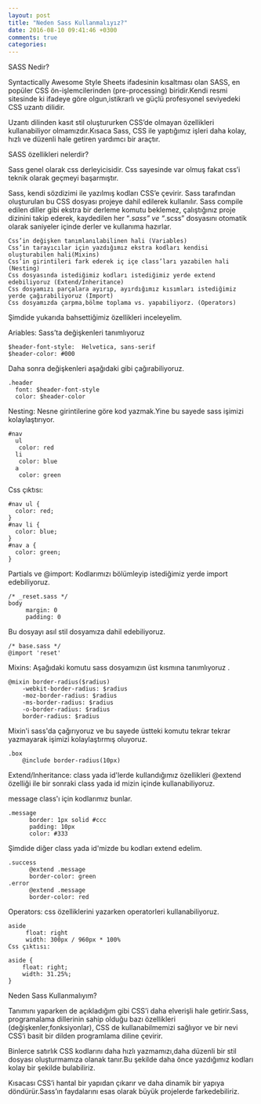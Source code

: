 ```yaml
---
layout: post
title: "Neden Sass Kullanmalıyız?"
date: 2016-08-10 09:41:46 +0300
comments: true
categories: 
---
```



SASS Nedir?

Syntactically Awesome Style Sheets ifadesinin kısaltması olan SASS, en popüler CSS ön-işlemcilerinden (pre-processing) biridir.Kendi resmi sitesinde ki ifadeye göre olgun,istikrarlı ve güçlü profesyonel seviyedeki CSS uzantı dilidir.

Uzantı dilinden kasıt stil oluştururken CSS’de olmayan özellikleri kullanabiliyor olmamızdır.Kısaca Sass, CSS ile yaptığımız işleri daha kolay, hızlı ve düzenli hale getiren yardımcı bir araçtır.


SASS özellikleri nelerdir?

Sass genel olarak css derleyicisidir. Css sayesinde var olmuş fakat css’i teknik olarak geçmeyi başarmıştır.

Sass, kendi sözdizimi ile yazılmış kodları CSS’e çevirir. Sass tarafından oluşturulan bu CSS dosyası projeye dahil edilerek kullanılır. Sass compile edilen diller gibi ekstra bir derleme komutu beklemez, çalıştığınız proje dizinini takip ederek, kaydedilen her “*.sass” ve “*.scss” dosyasını otomatik olarak saniyeler içinde derler ve kullanıma hazırlar.

    Css’in değişken tanımlanılabilinen hali (Variables)
    Css’in tarayıcılar için yazdığımız ekstra kodları kendisi oluşturabilen hali(Mixins)
    Css’in girintileri fark ederek iç içe class’ları yazabilen hali (Nesting)
    Css dosyasında istediğimiz kodları istediğimiz yerde extend edebiliyoruz (Extend/Inheritance)
    Css dosyamızı parçalara ayırıp, ayırdığımız kısımları istediğimiz yerde çağırabiliyoruz (Import)
    Css dosyamızda çarpma,bölme toplama vs. yapabiliyorz. (Operators)

Şimdide yukarıda bahsettiğimiz özellikleri inceleyelim.

Ariables: Sass’ta değişkenleri tanımlıyoruz

    $header-font-style:  Helvetica, sans-serif
    $header-color: #000

Daha sonra değişkenleri aşağıdaki gibi çağırabiliyoruz.

    .header
      font: $header-font-style
      color: $header-color

Nesting: Nesne girintilerine göre kod yazmak.Yine bu sayede sass işimizi kolaylaştırıyor.

    #nav
      ul
       color: red
      li
       color: blue
      a
       color: green

Css çıktısı:

    #nav ul {
      color: red;
    }
    #nav li {
      color: blue;
    }
    #nav a {
      color: green;
    }


Partials ve @import: Kodlarımızı bölümleyip istediğimiz yerde import edebiliyoruz.

    /* _reset.sass */
    body
         margin: 0
         padding: 0

Bu dosyayı asıl stil dosyamıza dahil edebiliyoruz.

    /* base.sass */
    @import 'reset'

 

Mixins: Aşağıdaki komutu sass  dosyamızın üst kısmına tanımlıyoruz .

    @mixin border-radius($radius)
        -webkit-border-radius: $radius
        -moz-border-radius: $radius
        -ms-border-radius: $radius
        -o-border-radius: $radius
        border-radius: $radius


Mixin'i sass'da çağırıyoruz ve bu sayede üstteki komutu tekrar tekrar yazmayarak işimizi kolaylaştırmış oluyoruz.

    .box
        @include border-radius(10px)

Extend/Inheritance: class yada id'lerde kullandığımız özellikleri @extend özelliği ile bir sonraki class yada id mizin içinde kullanabiliyoruz.

message class'ı için kodlarımız bunlar.

    .message
          border: 1px solid #ccc
          padding: 10px
          color: #333


Şimdide diğer class yada id'mizde bu kodları extend edelim.

    .success
          @extend .message
          border-color: green
    .error
          @extend .message
          border-color: red


Operators: css özelliklerini yazarken operatorleri kullanabiliyoruz.

    aside
         float: right
         width: 300px / 960px * 100%
    Css çıktısı:

    aside {
        float: right;
        width: 31.25%;
    }


Neden Sass Kullanmalıyım?

Tanımını yaparken de açıkladığım gibi CSS’i daha elverişli hale getirir.Sass, programalama dillerinin sahip olduğu bazı özellikleri (değişkenler,fonksiyonlar), CSS de kullanabilmemizi sağlıyor ve bir nevi CSS’i basit bir dilden programlama diline çevirir.

Binlerce satırlık CSS kodlarını daha hızlı yazmamızı,daha düzenli bir stil dosyası oluşturmamıza olanak tanır.Bu şekilde daha önce yazdığımız kodları kolay bir şekilde bulabiliriz.

Kısacası CSS’i hantal bir yapıdan çıkarır ve daha dinamik bir yapıya döndürür.Sass’ın faydalarını esas olarak büyük projelerde farkedebiliriz.

